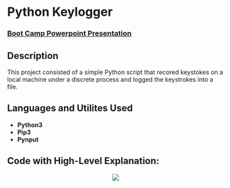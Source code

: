 <h1>Python Keylogger</h1>

 ### [Boot Camp Powerpoint Presentation](https://docs.google.com/presentation/d/1bi_GHl2onfrsE1u-0mqNiCJHMub8YrJRdu9QtvMmMws/edit?usp=sharing)

<h2>Description</h2>
This project consisted of a simple Python script that recored keystokes on a local machine under a discrete process and logged the keystrokes into a file. 


<h2>Languages and Utilites Used</h2>

- <b>Python3</b>
- <b>Pip3</b>
- <b>Pynput</b>



<h2>Code with High-Level Explanation:</h2>

<p align="center">

<img src="https://github.com/GLis86/Python-Keylogger/assets/111160515/489ca408-9f8b-4451-82dd-1a5c4d1bfead"/>


</p>

<!--
 ```diff
- text in red
+ text in green
! text in orange
# text in gray
@@ text in purple (and bold)@@
```
--!>

